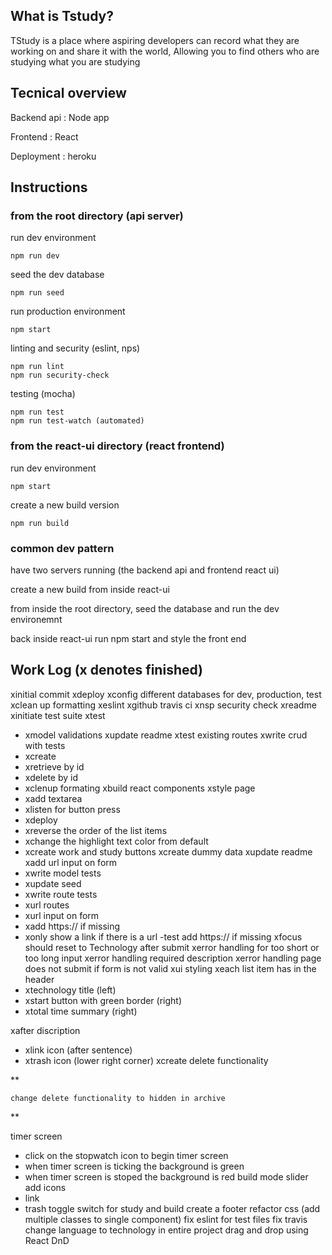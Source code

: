 ## What is Tstudy?

TStudy is a place where aspiring developers can record what they are working on and share it with the world, Allowing you to find others who are studying what you are studying

## Tecnical overview

Backend api : Node app

Frontend : React

Deployment : heroku

## Instructions

### from the root directory (api server)

run dev environment
```
npm run dev
```

seed the dev database
```
npm run seed
```

run production environment
```
npm start
```

linting and security (eslint, nps)
```
npm run lint
npm run security-check
```

testing (mocha)
```
npm run test
npm run test-watch (automated)
```

### from the react-ui directory (react frontend)

run dev environment
```
npm start
```

create a new build version 
```
npm run build
```

### common dev pattern

have two servers running (the backend api and frontend react ui)

create a new build from inside react-ui

from inside the root directory, seed the database and run the dev environemnt

back inside react-ui run npm start and style the front end

## Work Log (x denotes finished)
  xinitial commit
  xdeploy
  xconfig different databases for dev, production, test
  xclean up formatting
  xeslint
  xgithub travis ci
  xnsp security check
  xreadme
  xinitiate test suite
  xtest
  - xmodel validations
  xupdate readme
  xtest existing routes
  xwrite crud with tests
  - xcreate
  - xretrieve by id
  - xdelete by id
  - xclenup formating
  xbuild react components
  xstyle page
  - xadd textarea
  - xlisten for button press
  - xdeploy
  - xreverse the order of the list items
  - xchange the highlight text color from default
  - xcreate work and study buttons
  xcreate dummy data
  xupdate readme
  xadd url input on form
  - xwrite model tests
  - xupdate seed
  - xwrite route tests
  - xurl routes
  - xurl input on form
  - xadd https:// if missing
  - xonly show a link if there is a url
    -test add https:// if missing
  xfocus should reset to Technology after submit
  xerror handling for too short or too long input
  xerror handling required description
  xerror handling page does not submit if form is not valid
  xui styling
  xeach list item has in the header
  - xtechnology title (left)
  - xstart button with green border (right)
  - xtotal time summary (right)
      
  xafter discription
  - xlink icon (after sentence)
  - xtrash icon (lower right corner)
  xcreate delete functionality

  **

    change delete functionality to hidden in archive

  **

  timer screen
  - click on the stopwatch icon to begin timer screen
  - when timer screen is ticking the background is green
  - when timer screen is stoped the background is red
  build mode slider
  add icons
  - link
  - trash
  toggle switch for study and build
  create a footer
  refactor css (add multiple classes to single component)
  fix eslint for test files
  fix travis
  change language to technology in entire project
  drag and drop using React DnD

